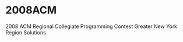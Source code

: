2008ACM
=======

2008 ACM Regional Collegiate Programming Contest Greater New York Region Solutions
